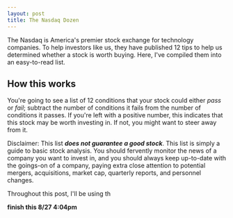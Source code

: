 ```yaml
---
layout: post
title: The Nasdaq Dozen
---
```


The Nasdaq is America's premier stock exchange for technology companies. To help investors like us, they have published 12 tips to help us determined whether a stock is worth buying. Here, I've compiled them into an easy-to-read list.

## How this works

You're going to see a list of 12 conditions that your stock could either _pass_ or _fail_; subtract the number of conditions it fails from the number of conditions it passes. If you're left with a positive number, this indicates that this stock may be worth investing in. If not, you might want to steer away from it.

Disclaimer: This list **_does not guarantee a good stock_**. This list is simply a guide to basic stock analysis. You should fervently monitor the news of a company you want to invest in, and you should always keep up-to-date with the goings-on of a company, paying extra close attention to potential mergers, acquisitions, market cap, quarterly reports, and personnel changes.

Throughout this post, I'll be using th

**finish this 8/27 4:04pm**
